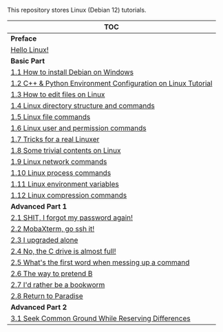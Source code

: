 This repository stores Linux (Debian 12) tutorials.

| TOC |
| --- |
| **Preface** |
| [Hello Linux!](/tutorials/Hello%20Linux!.md) |
| **Basic Part** |
| [1.1 How to install Debian on Windows](/tutorials/1.1%20How%20to%20install%20Debian%20on%20Windows.md) |
| [1.2 C++ & Python Environment Configuration on Linux Tutorial](/tutorials/1.2%20C++%20&%20Python%20Environment%20Configuration%20on%20Linux%20Tutorial.md) |
| [1.3 How to edit files on Linux](/tutorials/1.3%20How%20to%20edit%20files%20on%20Linux.md) |
| [1.4 Linux directory structure and commands](/tutorials/1.4%20Linux%20directory%20structure%20and%20commands.md) |
| [1.5 Linux file commands](/tutorials/1.5%20Linux%20file%20commands.md) |
| [1.6 Linux user and permission commands](/tutorials/1.6%20Linux%20user%20and%20permission%20commands.md) |
| [1.7 Tricks for a real Linuxer](/tutorials/1.7%20Tricks%20for%20a%20real%20Linuxer.md) |
| [1.8 Some trivial contents on Linux](/tutorials/1.8%20Some%20trivial%20contents%20on%20Linux.md) |
| [1.9 Linux network commands](/tutorials/1.9%20Linux%20network%20commands.md) |
| [1.10 Linux process commands](/tutorials/1.10%20Linux%20process%20commands.md) |
| [1.11 Linux environment variables](/tutorials/1.11%20Linux%20environment%20variables.md) |
| [1.12 Linux compression commands](/tutorials/1.12%20Linux%20compression%20commands.md) |
| **Advanced Part 1** |
| [2.1 SHIT, I forgot my password again!](/tutorials/2.1%20SHIT,%20I%20forgot%20my%20password%20again!.md) |
| [2.2 MobaXterm, go ssh it!](/tutorials/2.2%20MobaXterm,%20go%20ssh%20it!.md) |
| [2.3 I upgraded alone](/tutorials/2.3%20I%20upgraded%20alone.md) |
| [2.4 No, the C drive is almost full!](/tutorials/2.4%20No,%20the%20C%20drive%20is%20almost%20full!.md) |
| [2.5 What's the first word when messing up a command](/tutorials/2.5%20What's%20the%20first%20word%20when%20messing%20up%20a%20command.md) |
| [2.6 The way to pretend B](/tutorials/2.6%20The%20way%20to%20pretend%20B.md) |
| [2.7 I'd rather be a bookworm](/tutorials/2.7%20I'd%20rather%20be%20a%20bookworm.md) |
| [2.8 Return to Paradise](/tutorials/2.8%20Return%20to%20Paradise.md) |
| **Advanced Part 2** |
| [3.1 Seek Common Ground While Reserving Differences](/tutorials/3.1%20Seek%20Common%20Ground%20While%20Reserving%20Differences.md) |